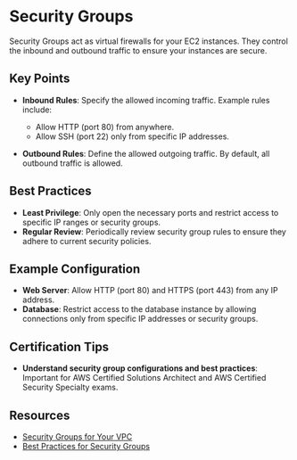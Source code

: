 # Security Groups

Security Groups act as virtual firewalls for your EC2 instances. They control the inbound and outbound traffic to ensure your instances are secure.

## Key Points

- **Inbound Rules**: Specify the allowed incoming traffic. Example rules include:
  - Allow HTTP (port 80) from anywhere.
  - Allow SSH (port 22) only from specific IP addresses.

- **Outbound Rules**: Define the allowed outgoing traffic. By default, all outbound traffic is allowed.

## Best Practices

- **Least Privilege**: Only open the necessary ports and restrict access to specific IP ranges or security groups.
- **Regular Review**: Periodically review security group rules to ensure they adhere to current security policies.

## Example Configuration

- **Web Server**: Allow HTTP (port 80) and HTTPS (port 443) from any IP address.
- **Database**: Restrict access to the database instance by allowing connections only from specific IP addresses or security groups.

## Certification Tips

- **Understand security group configurations and best practices**: Important for AWS Certified Solutions Architect and AWS Certified Security Specialty exams.

## Resources

- [Security Groups for Your VPC](https://docs.aws.amazon.com/vpc/latest/userguide/VPC_SecurityGroups.html)
- [Best Practices for Security Groups](https://aws.amazon.com/answers/security/security-groups/)
